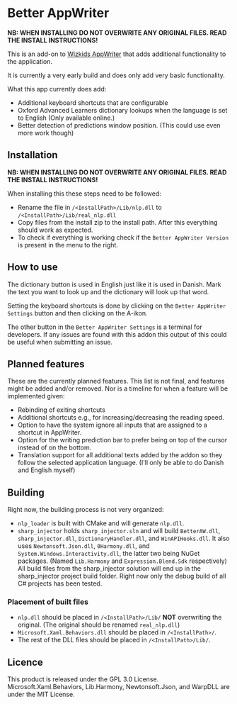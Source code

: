 # Better AppWriter

**NB: WHEN INSTALLING DO NOT OVERWRITE ANY ORIGINAL FILES. READ THE INSTALL INSTRUCTIONS!**

This is an add-on to [Wizkids AppWriter](https://www.wizkids.dk/downloads/) that adds additional functionality to the application.

It is currently a very early build and does only add very basic functionality.

What this app currently does add:

- Additional keyboard shortcuts that are configurable
- Oxford Advanced Learners dictionary lookups when the language is set to English (Only available online.)
- Better detection of predictions window position. (This could use even more work though)

## Installation

**NB: WHEN INSTALLING DO NOT OVERWRITE ANY ORIGINAL FILES. READ THE INSTALL INSTRUCTIONS!**

When installing this these steps need to be followed:

- Rename the file in `/<InstallPath>/Lib/nlp.dll` to `/<InstallPath>/Lib/real_nlp.dll`
- Copy files from the install zip to the install path. After this everything should work as expected.
- To check if everything is working check if the `Better AppWriter Version` is present in the menu to the right.

## How to use

The dictionary button is used in English just like it is used in Danish. Mark the text you want to look up and the dictionary will look up that word.

Setting the keyboard shortcuts is done by clicking on the `Better AppWriter Settings` button and then clicking on the A-ikon.

The other button in the `Better AppWriter Settings` is a terminal for developers. If any issues are found with this addon this output of this could be useful when submitting an issue.

## Planned features

These are the currently planned features. This list is not final, and features might be added and/or removed. Nor is a timeline for when a feature will be implemented given:

- Rebinding of exiting shortcuts
- Additional shortcuts e.g., for increasing/decreasing the reading speed.
- Option to have the system ignore all inputs that are assigned to a shortcut in AppWriter.
- Option for the writing prediction bar to prefer being on top of the cursor instead of on the bottom.
- Translation support for all additional texts added by the addon so they follow the selected application language. (I'll only be able to do Danish and English myself)

## Building

Right now, the building process is not very organized:

- `nlp_loader` is built with CMake and will generate `nlp.dll`.
- `sharp_injector` holds `sharp_injector.sln` and will build `BetterAW.dll`, `sharp_injector.dll`, `DictionaryHandler.dll`, and `WinAPIHooks.dll`. It also uses `Newtonsoft.Json.dll`, `0Harmony.dll`, and `System.Windows.Interactivity.dll`, the latter two being NuGet packages. (Named `Lib.Harmony` and `Expression.Blend.Sdk` respectively) All build files from the sharp_injector solution will end up in the sharp_injector project build folder. Right now only the debug build of all C# projects has been tested.

### Placement of built files

- `nlp.dll` should be placed in `/<InstallPath>/Lib/` **NOT** overwriting the original. (The original should be renamed `real_nlp.dll`)
- `Microsoft.Xaml.Behaviors.dll` should be placed in `/<InstallPath>/`.
- The rest of the DLL files should be placed in `/<InstallPath>/Lib/`.

## Licence

This product is released under the GPL 3.0 License. Microsoft.Xaml.Behaviors, Lib.Harmony, Newtonsoft.Json, and WarpDLL are under the MIT License.
